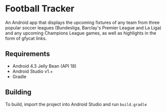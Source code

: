 Football Tracker
======

An Android app that displays the upcoming fixtures of any team from three popular soccer leagues (Bundesliga, Barclay's Premier League and La Liga) and any upcoming Champions League games, as well as highlights in the form of gfycat links.

Requirements
-----
- Android 4.3 Jelly Bean (API 18)
- Android Studio v1.+
- Gradle

Building
-----
To build, import the project into Android Studio and run `build.gradle`
